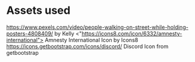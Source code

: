 # Assets used

<https://www.pexels.com/video/people-walking-on-street-while-holding-posters-4808409/> by Kelly
<"https://icons8.com/icon/6332/amnesty-international"> Amnesty International Icon by Icons8
<https://icons.getbootstrap.com/icons/discord/> Discord Icon from getbootstrap
